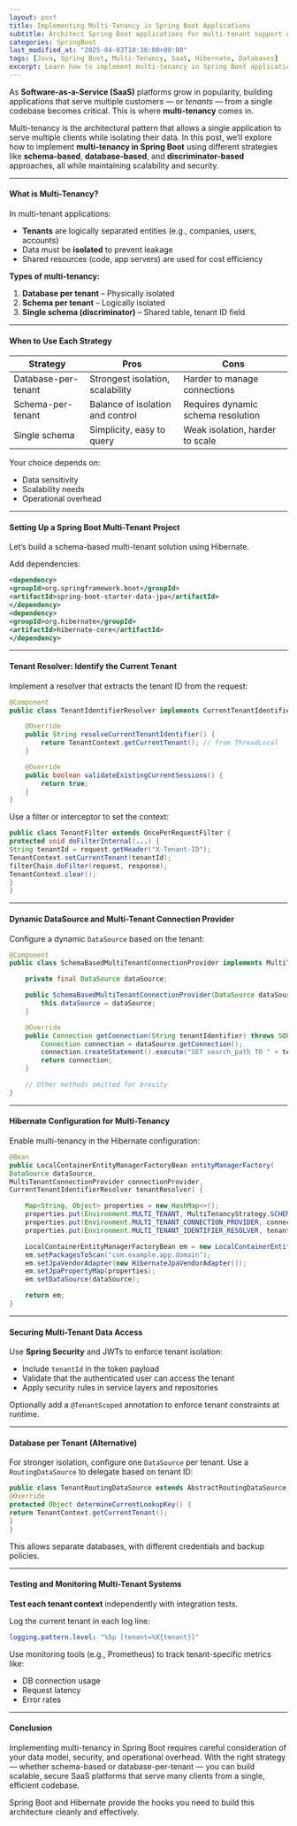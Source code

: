 ```yaml
---
layout: post
title: Implementing Multi-Tenancy in Spring Boot Applications
subtitle: Architect Spring Boot applications for multi-tenant support using database and schema isolation strategies
categories: SpringBoot
last_modified_at: "2025-04-03T10:30:00+00:00"
tags: [Java, Spring Boot, Multi-Tenancy, SaaS, Hibernate, Databases]
excerpt: Learn how to implement multi-tenancy in Spring Boot applications using schema-based, database-based, and discriminator-based approaches. Scale your SaaS solution while maintaining data isolation and performance.
---
```

As **Software-as-a-Service (SaaS)** platforms grow in popularity, building applications that serve multiple customers — or *tenants* — from a single codebase becomes critical. This is where **multi-tenancy** comes in.

Multi-tenancy is the architectural pattern that allows a single application to serve multiple clients while isolating their data. In this post, we’ll explore how to implement **multi-tenancy in Spring Boot** using different strategies like **schema-based**, **database-based**, and **discriminator-based** approaches, all while maintaining scalability and security.

---

#### What is Multi-Tenancy?

In multi-tenant applications:
- **Tenants** are logically separated entities (e.g., companies, users, accounts)
- Data must be **isolated** to prevent leakage
- Shared resources (code, app servers) are used for cost efficiency

**Types of multi-tenancy:**
1. **Database per tenant** – Physically isolated
2. **Schema per tenant** – Logically isolated
3. **Single schema (discriminator)** – Shared table, tenant ID field

---

#### When to Use Each Strategy

| Strategy         | Pros                             | Cons                                 |
|------------------|----------------------------------|--------------------------------------|
| Database-per-tenant | Strongest isolation, scalability | Harder to manage connections         |
| Schema-per-tenant   | Balance of isolation and control | Requires dynamic schema resolution   |
| Single schema       | Simplicity, easy to query       | Weak isolation, harder to scale      |

Your choice depends on:
- Data sensitivity
- Scalability needs
- Operational overhead

---

#### Setting Up a Spring Boot Multi-Tenant Project

Let’s build a schema-based multi-tenant solution using Hibernate.

Add dependencies:

```xml
<dependency>
<groupId>org.springframework.boot</groupId>
<artifactId>spring-boot-starter-data-jpa</artifactId>
</dependency>
<dependency>
<groupId>org.hibernate</groupId>
<artifactId>hibernate-core</artifactId>
</dependency>
```

---

#### Tenant Resolver: Identify the Current Tenant

Implement a resolver that extracts the tenant ID from the request:

```java
@Component
public class TenantIdentifierResolver implements CurrentTenantIdentifierResolver {

    @Override
    public String resolveCurrentTenantIdentifier() {
        return TenantContext.getCurrentTenant(); // from ThreadLocal
    }

    @Override
    public boolean validateExistingCurrentSessions() {
        return true;
    }
}
```

Use a filter or interceptor to set the context:

```java
public class TenantFilter extends OncePerRequestFilter {
protected void doFilterInternal(...) {
String tenantId = request.getHeader("X-Tenant-ID");
TenantContext.setCurrentTenant(tenantId);
filterChain.doFilter(request, response);
TenantContext.clear();
}
}
```

---

#### Dynamic DataSource and Multi-Tenant Connection Provider

Configure a dynamic `DataSource` based on the tenant:

```java
@Component
public class SchemaBasedMultiTenantConnectionProvider implements MultiTenantConnectionProvider {

    private final DataSource dataSource;

    public SchemaBasedMultiTenantConnectionProvider(DataSource dataSource) {
        this.dataSource = dataSource;
    }

    @Override
    public Connection getConnection(String tenantIdentifier) throws SQLException {
        Connection connection = dataSource.getConnection();
        connection.createStatement().execute("SET search_path TO " + tenantIdentifier);
        return connection;
    }

    // Other methods omitted for brevity
}
```

---

#### Hibernate Configuration for Multi-Tenancy

Enable multi-tenancy in the Hibernate configuration:

```java
@Bean
public LocalContainerEntityManagerFactoryBean entityManagerFactory(
DataSource dataSource,
MultiTenantConnectionProvider connectionProvider,
CurrentTenantIdentifierResolver tenantResolver) {

    Map<String, Object> properties = new HashMap<>();
    properties.put(Environment.MULTI_TENANT, MultiTenancyStrategy.SCHEMA);
    properties.put(Environment.MULTI_TENANT_CONNECTION_PROVIDER, connectionProvider);
    properties.put(Environment.MULTI_TENANT_IDENTIFIER_RESOLVER, tenantResolver);

    LocalContainerEntityManagerFactoryBean em = new LocalContainerEntityManagerFactoryBean();
    em.setPackagesToScan("com.example.app.domain");
    em.setJpaVendorAdapter(new HibernateJpaVendorAdapter());
    em.setJpaPropertyMap(properties);
    em.setDataSource(dataSource);

    return em;
}
```

---

#### Securing Multi-Tenant Data Access

Use **Spring Security** and JWTs to enforce tenant isolation:

- Include `tenantId` in the token payload
- Validate that the authenticated user can access the tenant
- Apply security rules in service layers and repositories

Optionally add a `@TenantScoped` annotation to enforce tenant constraints at runtime.

---

#### Database per Tenant (Alternative)

For stronger isolation, configure one `DataSource` per tenant. Use a `RoutingDataSource` to delegate based on tenant ID:

```java
public class TenantRoutingDataSource extends AbstractRoutingDataSource {
@Override
protected Object determineCurrentLookupKey() {
return TenantContext.getCurrentTenant();
}
}
```

This allows separate databases, with different credentials and backup policies.

---

#### Testing and Monitoring Multi-Tenant Systems

**Test each tenant context** independently with integration tests.

Log the current tenant in each log line:

```yml
logging.pattern.level: "%5p [tenant=%X{tenant}]"
```

Use monitoring tools (e.g., Prometheus) to track tenant-specific metrics like:
- DB connection usage
- Request latency
- Error rates

---

#### Conclusion

Implementing multi-tenancy in Spring Boot requires careful consideration of your data model, security, and operational overhead. With the right strategy — whether schema-based or database-per-tenant — you can build scalable, secure SaaS platforms that serve many clients from a single, efficient codebase.

Spring Boot and Hibernate provide the hooks you need to build this architecture cleanly and effectively.
